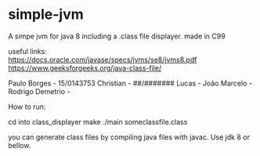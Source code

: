 # simple-jvm

A simpe jvm for java 8 including a .class file displayer.
made in C99

useful links: <br>
  https://docs.oracle.com/javase/specs/jvms/se8/jvms8.pdf <br>
  https://www.geeksforgeeks.org/java-class-file/ <br>

Paulo Borges        - 15/0143753
Christian           - ##/#######
Lucas               - 
João Marcelo        -
Rodrigo Demetrio    -

How to run:

cd into class_displayer
make
./main someclassfile.class

you can generate class files by compiling java files with javac. Use jdk 8 or bellow.


